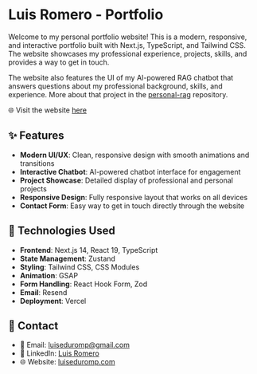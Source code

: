 # Luis Romero - Portfolio

Welcome to my personal portfolio website! This is a modern, responsive, and interactive portfolio built with Next.js, TypeScript, and Tailwind CSS. The website showcases my professional experience, projects, skills, and provides a way to get in touch.

The website also features the UI of my AI-powered RAG chatbot that answers questions about my professional background, skills, and experience. More about that project in the [personal-rag](https://github.com/luiseduromp/personal-rag) repository.

🌐 Visit the website [here](https://luiseduromp.com)

## ✨ Features

- **Modern UI/UX**: Clean, responsive design with smooth animations and transitions
- **Interactive Chatbot**: AI-powered chatbot interface for engagement
- **Project Showcase**: Detailed display of professional and personal projects
- **Responsive Design**: Fully responsive layout that works on all devices
- **Contact Form**: Easy way to get in touch directly through the website

## 🚀 Technologies Used

- **Frontend**: Next.js 14, React 19, TypeScript
- **State Management**: Zustand
- **Styling**: Tailwind CSS, CSS Modules
- **Animation**: GSAP
- **Form Handling**: React Hook Form, Zod
- **Email**: Resend
- **Deployment**: Vercel

## 🤝 Contact

- 📧 Email: luiseduromp@gmail.com
- 💼 LinkedIn: [Luis Romero](https://www.linkedin.com/in/luiseduromp/)
- 🌐 Website: [luiseduromp.com](https://luiseduromp.com)
